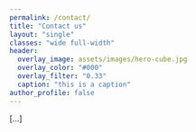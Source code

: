 ```yaml
---
permalink: /contact/
title: "Contact us"
layout: "single"
classes: "wide full-width"
header:
  overlay_image: assets/images/hero-cube.jpg
  overlay_color: "#000"
  overlay_filter: "0.33"
  caption: "this is a caption"
author_profile: false
---
```


[...]
